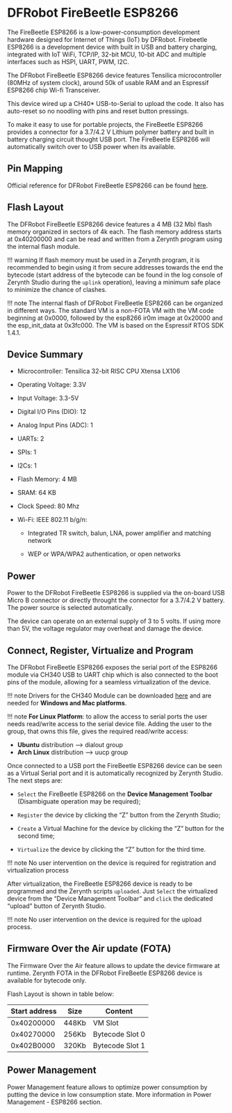 # DFRobot FireBeetle ESP8266

The FireBeetle ESP8266 is a low-power-consumption development hardware designed for Internet of Things (IoT) by DFRobot. Firebeetle ESP8266 is a development device with built in USB and battery charging, integrated with IoT WiFi, TCP/IP, 32-bit MCU, 10-bit ADC and multiple interfaces such as HSPI, UART, PWM, I2C.

The DFRobot FireBeetle ESP8266 device features Tensilica microcontroller (80MHz of system clock), around 50k of usable RAM and an Espressif ESP8266 chip Wi-fi Transceiver.

This device wired up a CH40\* USB-to-Serial to upload the code. It also has auto-reset so no noodling with pins and reset button pressings.

To make it easy to use for portable projects, the FireBeetle ESP8266 provides a connector for a 3.7/4.2 V Lithium polymer battery and built in battery charging circuit thought USB port. The FireBeetle ESP8266 will automatically switch over to USB power when its available.

## Pin Mapping

Official reference for DFRobot FireBeetle ESP8266 can be found [here](https://www.dfrobot.com/product-1634.html).

## Flash Layout

The DFRobot FireBeetle ESP8266 device features a 4 MB (32 Mb) flash memory organized in sectors of 4k each. The flash memory address starts at 0x40200000 and can be read and written from a Zerynth program using the internal flash module.

!!! warning
	If flash memory must be used in a Zerynth program, it is recommended to begin using it from secure addresses towards the end the bytecode (start address of the bytecode can be found in the log console of Zerynth Studio during the ```uplink``` operation), leaving a minimum safe place to minimize the chance of clashes.

!!! note
	The internal flash of DFRobot FireBeetle ESP8266 can be organized in different ways. The standard VM is a non-FOTA VM with the VM code beginning at 0x0000, followed by the esp8266 ir0m image at 0x20000 and the esp_init_data at 0x3fc000. The VM is based on the Espressif RTOS SDK 1.4.1.

## Device Summary


* Microcontroller: Tensilica 32-bit RISC CPU Xtensa LX106


* Operating Voltage: 3.3V


* Input Voltage: 3.3-5V


* Digital I/O Pins (DIO): 12


* Analog Input Pins (ADC): 1


* UARTs: 2


* SPIs: 1


* I2Cs: 1


* Flash Memory: 4 MB


* SRAM: 64 KB


* Clock Speed: 80 Mhz


* Wi-Fi: IEEE 802.11 b/g/n:


    * Integrated TR switch, balun, LNA, power amplifier and matching network


    * WEP or WPA/WPA2 authentication, or open networks

## Power

Power to the DFRobot FireBeetle ESP8266 is supplied via the on-board USB Micro B connector or directly throught the connector for a 3.7/4.2 V battery. The power source is selected automatically.

The device can operate on an external supply of 3 to 5 volts. If using more than 5V, the voltage regulator may overheat and damage the device.

## Connect, Register, Virtualize and Program

The DFRobot FireBeetle ESP8266 exposes the serial port of the ESP8266 module via CH340 USB to UART chip which is also connected to the boot pins of the module, allowing for a seamless virtualization of the device.

!!! note
	Drivers for the CH340 Module can be downloaded [here](https://github.com/Arduinolibrary/DFRobot_FireBeetle_ESP8266_DFR0489/raw/master/CH340%20Driver.zip) and are needed for **Windows and Mac platforms**.

!!! note
	**For Linux Platform**: to allow the access to serial ports the user needs read/write access to the serial device file. Adding the user to the group, that owns this file, gives the required read/write access:
* **Ubuntu** distribution –> dialout group
* **Arch Linux** distribution –> uucp group

Once connected to a USB port the FireBeetle ESP8266 device can be seen as a Virtual Serial port and it is automatically recognized by Zerynth Studio. The next steps are:


* ```Select``` the FireBeetle ESP8266 on the **Device Management Toolbar** (Disambiguate operation may be required);


* ```Register``` the device by clicking the “Z” button from the Zerynth Studio;


* ```Create``` a Virtual Machine for the device by clicking the “Z” button for the second time;


* ```Virtualize``` the device by clicking the “Z” button for the third time.

!!! note
	No user intervention on the device is required for registration and virtualization process

After virtualization, the FireBeetle ESP8266 device is ready to be programmed and the  Zerynth scripts ```uploaded```. Just ```Select``` the virtualized device from the “Device Management Toolbar” and ```click``` the dedicated “upload” button of Zerynth Studio.

!!! note
	No user intervention on the device is required for the upload process.

## Firmware Over the Air update (FOTA)

The Firmware Over the Air feature allows to update the device firmware at runtime. Zerynth FOTA in the DFRobot FireBeetle ESP8266 device is available for bytecode only.

Flash Layout is shown in table below:

| Start address | Size  | Content         |
|---------------|-------|-----------------|
| 0x40200000    | 448Kb | VM Slot         |
| 0x40270000    | 256Kb | Bytecode Slot 0 |
| 0x402B0000    | 320Kb | Bytecode Slot 1 |

## Power Management

Power Management feature allows to optimize power consumption by putting the device in low consumption state. More information in Power Management - ESP8266 section.
<!--stackedit_data:
eyJoaXN0b3J5IjpbLTQ3Mzk0ODQ5NCwtMTAwNjYzOTgwN119
-->
